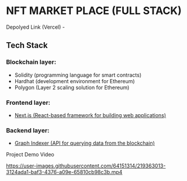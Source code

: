 # NFT MARKET PLACE (FULL STACK)

Depolyed Link (Vercel) - 

## Tech Stack
### Blockchain layer:
- Solidity (programming language for smart contracts)
- Hardhat (development environment for Ethereum)
- Polygon (Layer 2 scaling solution for Ethereum)

### Frontend layer:
- [Next.js (React-based framework for building web applications)](https://github.com/BasudevBharatBhushan/NFT-Marketplace-Next-JS-Frontend)

### Backend layer:
- [Graph Indexer (API for querying data from the blockchain)](https://github.com/BasudevBharatBhushan/Subgraph-NFT-Marketplace---Graph-Indexer)

Project Demo Video


https://user-images.githubusercontent.com/64151314/219363013-3124ada1-baf3-4376-a09e-65810cb98c3b.mp4

